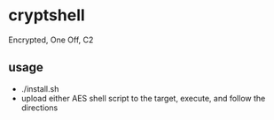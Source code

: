 # cryptshell
Encrypted, One Off, C2

## usage
- ./install.sh
- upload either AES shell script to the target, execute, and follow the directions
